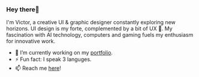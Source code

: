 ### Hey there💚

I'm Victor, a creative UI & graphic designer constantly exploring new horizons. UI design is my forte, complemented by a bit of UX 👀. My fascination with AI technology, computers and gaming fuels my enthusiasm for innovative work.

- 🔭 I’m currently working on my [portfolio](https://shad-cn-bfgtxkp4j-vtonu.vercel.app/).
- ⚡ Fun fact: I speak 3 languges.
- 📫 Reach me [here](https://victortonu.myportfolio.com/contact)!


